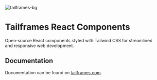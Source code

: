 ![tailframes-bg](https://github.com/Tailframes/react-components/assets/16625075/8cc21bfc-44f2-4d77-8cd9-ef238a831d3d)

# Tailframes React Components
Open-source React components styled with Tailwind CSS for streamlined and responsive web development.

## Documentation

Documentation can be found on [tailframes.com](https://tailframes.com/getting-started/introduction).
